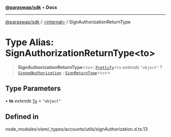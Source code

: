 [**@paraswap/sdk**](../../README.md) • **Docs**

***

[@paraswap/sdk](../../globals.md) / [\<internal\>](../README.md) / SignAuthorizationReturnType

# Type Alias: SignAuthorizationReturnType\<to\>

> **SignAuthorizationReturnType**\<`to`\>: [`Prettify`](Prettify.md)\<`to` *extends* `"object"` ? [`SignedAuthorization`](SignedAuthorization.md) : [`SignReturnType`](SignReturnType.md)\<`to`\>\>

## Type Parameters

• **to** *extends* [`To`](To.md) = `"object"`

## Defined in

node\_modules/viem/\_types/accounts/utils/signAuthorization.d.ts:13
